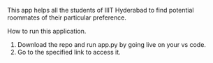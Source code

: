 This app helps all the students of IIIT Hyderabad to find potential roommates of their particular preference.

How to run this application.
1) Download the repo and run app.py by going live on your vs code.
2) Go to the specified link to access it.
